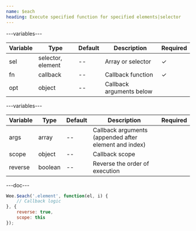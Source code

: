 ```yaml
---
name: $each
heading: Execute specified function for specified elements|selector
---
```


---variables---

| Variable | Type              | Default | Description              | Required |
| -------- | ----------------- | ------- | ------------------------ | -------- |
| sel      | selector, element | --      | Array or selector        | &#10003; |
| fn       | callback          | --      | Callback function        | &#10003; |
| opt      | object            | --      | Callback arguments below |          |

---variables---

| Variable | Type    | Default | Description                                           | Required |
| -------- | ------- | ------- | ----------------------------------------------------- | -------- |
| args     | array   | --      | Callback arguments (appended after element and index) |          |
| scope    | object  | --      | Callback scope                                        |          |
| reverse  | boolean | --      | Reverse the order of execution                        |          |

---doc---

```javascript
Wee.$each('.element', function(el, i) {
	// Callback logic
}, {
	reverse: true,
	scope: this
});
```